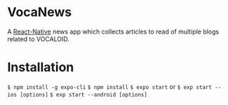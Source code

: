# VocaNews
A [React-Native](https://facebook.github.io/react-native/) news app which collects articles to read of multiple blogs related to VOCALOID. 

# Installation
```$ npm install -g expo-cli```
```$ npm install```
```$ expo start```
or
```$ exp start --ios [options]```
```$ exp start --android [options]```

